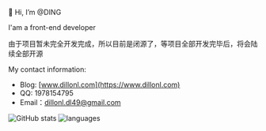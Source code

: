 👋 Hi, I’m @DING

   I'am a front-end developer

由于项目暂未完全开发完成，所以目前是闭源了，等项目全部开发完毕后，将会陆续全部开源

My contact information:

- Blog: [www.dillonl.com](https://www.dillonl.com)
- QQ: 1978154795
- Email：dillonl.dl49@gmail.com


![GitHub stats](https://github-readme-stats.vercel.app/api?username=DingLayton&show_icons=true)
![languages](https://github-readme-stats.vercel.app/api/top-langs/?username=DingLayton&layout=compact)  
